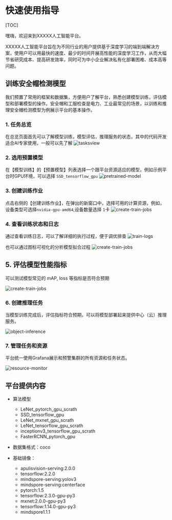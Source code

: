 # 快速使用指导

[TOC]

嘿嗨，欢迎来到XXXXX人工智能平台。

XXXXX人工智能平台旨在为不同行业的用户提供基于深度学习的端到端解决方案，使用户可以用最快的速度、最少的时间开展高性能的深度学习工作，从而大幅节省研究成本、提高研发效率，同时可为中小企业解决私有化部署困难、成本高等问题。

## 训练安全帽检测模型
   
我们预置了常用的框架和数据集，方便用户了解平台，熟悉创建模型训练，评估模型和部署模型的操作。安全帽和工服检查是电力、工业最常见的场景，以训练和推理安全帽检测模型为例展示平台的基本操作。

### 1. 任务总览

在总览页面首先可以了解模型训练，模型评估，推理服务的状态，其中的代码开发适合AI专家使用，一般可以先了解
![tasksview](static/zh_CN/QuicklyGuide/tasksview.png)

### 2. 选用预置模型

在【模型训练】的【预置模型】列表选择一个跟平台资源适应的模型，例如示例平台时GPU环境，可以选择 `SSD_tensorflow_gpu`
![pretrained-model](static/QuicklyGuide/use-pretrained-model-ssd.png)

### 3. 创建训练作业

点击右侧的【创建训练作业】，在弹出的新窗口中，选择可用的计算资源，例如，设备类型可选择`nvidia-gpu-amd64`,设备数量选择 `1`卡
![create-train-jobs](static/QuicklyGuide/create-train-jobs.png)

### 4. 查看训练状态和日志

通过查看训练日志，可以了解详细的执行过程，便于调优排查
![train-logs](static/QuicklyGuide/train-jobs-status.png)

也可以通过图标可视化的分析模型拟合过程
![create-train-jobs](static/QuicklyGuide/visual_train.png)


## 5. 评估模型性能指标

可以测试模型常见的 mAP, loss 等指标是否符合预期

![create-train-jobs](static/QuicklyGuide/model_test.png)

### 6. 创建推理任务

当模型训练完成后，评估指标符合预期，可以将模型部署起来提供中心（云）推理服务。

![object-inference](static/QuicklyGuide/object-inference.png)

### 7. 管理任务和资源

平台统一使用Grafana展示和预警集群的所有资源和任务状态。

![resource-monitor](static/QuicklyGuide/resource-monitor.png)

## 平台提供内容

* 算法模型 
   + LeNet_pytorch_gpu_scrath
   + SSD_tensorflow_gpu
   + LeNet_mxnet_gpu_scrath
   + LeNet_tensorflow_gpu_scrath
   + inceptionv3_tensorflow_gpu_scrath
   + FasterRCNN_pytorch_gpu

* 数据集格式：coco
* 基础镜像：
   + apulisvision-serving:2.0.0
   + tensorflow:2.2.0
   + mindspore-serving:yolov3
   + mindspore-serving:centerface
   + pytorch:1.5
   + tensorflow:2.3.0-gpu-py3
   + mxnet:2.0.0-gpu-py3
   + tensorflow:1.14.0-gpu-py3
   + mindspore1.1.1